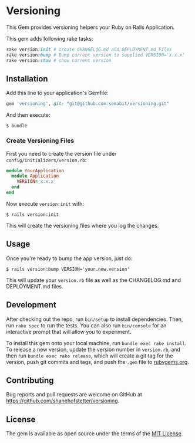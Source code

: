 # Versioning

This Gem provides versioning helpers your Ruby on Rails Application.

This gem adds following rake tasks:

```ruby
rake version:init # create CHANGELOG.md and DEPLOYMENT.md Files
rake version:bump # Bump current version to supplied VERSION='x.x.x'
rake version:show # show current version
```

## Installation

Add this line to your application's Gemfile:

```ruby
gem 'versioning', git: "git@github.com:semabit/versioning.git"
```

And then execute:

    $ bundle

### Create Versioning Files

First you need to create the version file under `config/initializers/version.rb`:
```ruby
module YourApplication
  module Application
    VERSION='x.x.x'
  end
end
```

Now execute `version:init` with:  
```
$ rails version:init
```

This will create the versioning files where you log the changes.

## Usage

Once you're ready to bump the app version, just do:
```
$ rails version:bump VERSION='your.new.version'
```

This will update your `version.rb` file as well as the CHANGELOG.md and DEPLOYMENT.md files.

## Development

After checking out the repo, run `bin/setup` to install dependencies. Then, run `rake spec` to run the tests. You can also run `bin/console` for an interactive prompt that will allow you to experiment.

To install this gem onto your local machine, run `bundle exec rake install`. To release a new version, update the version number in `version.rb`, and then run `bundle exec rake release`, which will create a git tag for the version, push git commits and tags, and push the `.gem` file to [rubygems.org](https://rubygems.org).

## Contributing

Bug reports and pull requests are welcome on GitHub at https://github.com/shanehofstetter/versioning.


## License

The gem is available as open source under the terms of the [MIT License](http://opensource.org/licenses/MIT).
